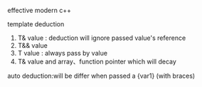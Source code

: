 effective modern c++

template deduction

1. T&  value  : deduction will  ignore   passed value's  reference
2. T&& value  
3. T  value   : always pass by value
4. T&  value  and   array、function pointer which will decay

auto deduction:will be differ  when passed  a  {var1} (with  braces)